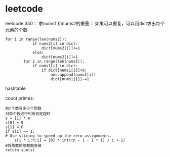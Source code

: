 # leetcode
leetcode
350：
求nums1 和nums2的重叠：
如果可以重复，可以用dict求出每个元素的个数
```
for i in range(len(nums2)):
            if nums2[i] in dict:
                dict[nums2[i]]+=1
            else:
                dict[nums2[i]]=1
        for i in range(len(nums1)):
            if nums1[i] in dict:
                if dict[nums1[i]]>0:
                    ans.append(nums1[i])
                    dict[nums1[i]]-=1
```

hashtable

count primes:
```
前n个数有多少个质数
对每个数进行判断肯定超时
s = [1] * n
s[0] = 0
s[1] = 0
if s[i] == 1:
# Use slicing to speed up the zero assignments.
    s[i * i:n:i] = [0] * int((n - 1 - i * i) / i + 1)
#将质数的倍数都去掉
return sum(s)
```

